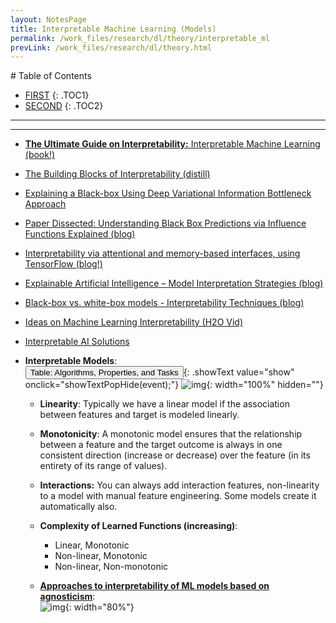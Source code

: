 ```yaml
---
layout: NotesPage
title: Interpretable Machine Learning (Models)
permalink: /work_files/research/dl/theory/interpretable_ml
prevLink: /work_files/research/dl/theory.html
---
```


<div markdown="1" class = "TOC">
# Table of Contents

  * [FIRST](#content1)
  {: .TOC1}
  * [SECOND](#content2)
  {: .TOC2}
<!--     * [THIRD](#content3)
  {: .TOC3}
  * [FOURTH](#content4)
  {: .TOC4}
  * [FIFTH](#content5)
  {: .TOC5}
  * [SIXTH](#content6)
  {: .TOC6} -->
</div>

***
***

* [__The Ultimate Guide on Interpretability:__ Interpretable Machine Learning (book!)](https://christophm.github.io/interpretable-ml-book/)  

* [The Building Blocks of Interpretability (distill)](https://distill.pub/2018/building-blocks/)  
* [Explaining a Black-box Using Deep Variational Information Bottleneck Approach](https://blog.ml.cmu.edu/2019/05/17/explaining-a-black-box-using-deep-variational-information-bottleneck-approach/)  
* [Paper Dissected: Understanding Black Box Predictions via Influence Functions Explained (blog)](http://mlexplained.com/2018/06/01/paper-dissected-understanding-black-box-predictions-via-influence-functions/)  
* [Interpretability via attentional and memory-based interfaces, using TensorFlow (blog!)](https://www.oreilly.com/ideas/interpretability-via-attentional-and-memory-based-interfaces-using-tensorflow)  
* [Explainable Artificial Intelligence – Model Interpretation Strategies (blog)](https://www.kdnuggets.com/2018/12/explainable-ai-model-interpretation-strategies.html/2)  
* [Black-box vs. white-box models - Interpretability Techniques (blog)](https://towardsdatascience.com/machine-learning-interpretability-techniques-662c723454f3)  
* [Ideas on Machine Learning Interpretability (H2O Vid)](https://www.youtube.com/watch?v=Ds1eRF7wpCU)  
* [Interpretable AI Solutions](https://www.interpretable.ai/products/)  


* __Interpretable Models__:  
    <button>Table: Algorithms, Properties, and Tasks</button>{: .showText value="show" onclick="showTextPopHide(event);"}
    ![img](https://cdn.mathpix.com/snip/images/y57lxIe5xFF-Gmkct2LwnQEvVYKqbM53HTSunJjKrho.original.fullsize.png){: width="100%" hidden=""}   

    * __Linearity__: Typically we have a linear model if the association between features and target is modeled linearly.
    * __Monotonicity__: A monotonic model ensures that the relationship between a feature and the target outcome is always in one consistent direction (increase or decrease) over the feature (in its entirety of its range of values).
    * __Interactions:__ You can always add interaction features, non-linearity to a model with manual feature engineering. Some models create it automatically also.


    * __Complexity of Learned Functions (increasing)__:  
        * Linear, Monotonic
        * Non-linear, Monotonic
        * Non-linear, Non-monotonic  


    * [__Approaches to interpretability of ML models based on agnosticism__](https://arxiv.org/pdf/2208.13405.pdf):  
        ![img](https://cdn.mathpix.com/snip/images/Ggit47XWdqbrdsbmaiqUKpSvtU2ikrj5H-pdL13KEoI.original.fullsize.png){: width="80%"}  